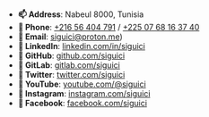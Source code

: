 - **📫 Address**: Nabeul 8000, Tunisia  
- **📱 Phone**: [+216 56 404 791](tel:0021656404791) /
[+225 07 68 16 37 40](tel:002250768163740)  
- **📧 Email**: [siguici@proton.me](mailto:siguici@proton.me))  
- **🔗 LinkedIn**: [linkedin.com/in/siguici](https://linkedin.com/in/siguici)  
- **🔗 GitHub**: [github.com/siguici](https://github.com/siguici)  
- **🔗 GitLab**: [gitlab.com/siguici](https://gitlab.com/siguici)  
- **🔗 Twitter**: [twitter.com/siguici](https://twitter.com/siguici)  
- **🔗 YouTube**: [youtube.com/@siguici](https://youtube.com/@siguici)  
- **🔗 Instagram**: [instagram.com/siguici](https://www.instagram.com/siguici/)  
- **🔗 Facebook**: [facebook.com/siguici](https://www.facebook.com/siguici)
